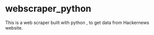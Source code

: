 # webscraper_python
This is a web scraper built with python , to get data from Hackernews website. 
